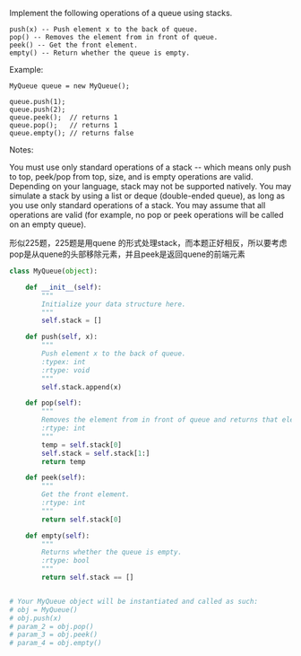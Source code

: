 Implement the following operations of a queue using stacks.
```
push(x) -- Push element x to the back of queue.
pop() -- Removes the element from in front of queue.
peek() -- Get the front element.
empty() -- Return whether the queue is empty.
```
Example:
```
MyQueue queue = new MyQueue();

queue.push(1);
queue.push(2);  
queue.peek();  // returns 1
queue.pop();   // returns 1
queue.empty(); // returns false
```
Notes:


You must use only standard operations of a stack -- which means only push to top, peek/pop from top, size, and is empty operations are valid.
Depending on your language, stack may not be supported natively. You may simulate a stack by using a list or deque (double-ended queue), as long as you use only standard operations of a stack.
You may assume that all operations are valid (for example, no pop or peek operations will be called on an empty queue).

形似225题，225题是用quene 的形式处理stack，而本题正好相反，所以要考虑pop是从quene的头部移除元素，并且peek是返回quene的前端元素
```python
class MyQueue(object):

    def __init__(self):
        """
        Initialize your data structure here.
        """
        self.stack = []

    def push(self, x):
        """
        Push element x to the back of queue.
        :typex: int
        :rtype: void
        """
        self.stack.append(x)

    def pop(self):
        """
        Removes the element from in front of queue and returns that element.
        :rtype: int
        """
        temp = self.stack[0]
        self.stack = self.stack[1:]
        return temp

    def peek(self):
        """
        Get the front element.
        :rtype: int
        """
        return self.stack[0]

    def empty(self):
        """
        Returns whether the queue is empty.
        :rtype: bool
        """
        return self.stack == []


# Your MyQueue object will be instantiated and called as such:
# obj = MyQueue()
# obj.push(x)
# param_2 = obj.pop()
# param_3 = obj.peek()
# param_4 = obj.empty()
